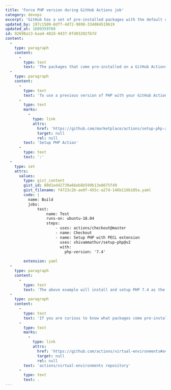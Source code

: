 ```yaml
---
title: 'Force PHP version during GitHub Actions job'
category: devops
excerpt: 'GitHub has a set of pre-installed packages with the default containers it provides. Learn how you can override the default PHP version.'
updated_by: 197c1509-8dff-4d72-9898-334084519619
updated_at: 1609359769
id: 92698a13-baa4-482d-9437-0fd93202fb7d
content:
  -
    type: paragraph
    content:
      -
        type: text
        text: 'The packages that come pre-installed on a GitHub Actions job are controlled by the virtual environment you choose to use. Recently, GitHub updated the set of default packages on their virtual environments, including the default PHP version from 7.4 to 8.0. This caused havoc with some of my GitHub Action builds, which aren''t yet ready to use PHP 8.'
  -
    type: paragraph
    content:
      -
        type: text
        text: 'To use a previous version of PHP with your GitHub Actions build, you can use the '
      -
        type: text
        marks:
          -
            type: link
            attrs:
              href: 'https://github.com/marketplace/actions/setup-php-action'
              target: null
              rel: null
        text: 'Setup PHP Action'
      -
        type: text
        text: ':'
  -
    type: set
    attrs:
      values:
        type: gist_content
        gist_id: 80d1ed42739a66eb8b599b13e8075f49
        gist_filename: f4723c2b-ae0f-455c-a27d-146b116b185a.yaml
        code: |
          name: Build
          jobs:
              test:
                  name: Test
                  runs-on: ubuntu-18.04
                  steps:
                      - uses: actions/checkout@master
                      - name: Checkout
                      - name: Setup PHP with PECL extension
                        uses: shivammathur/setup-php@v2
                        with:
                          php-version: '7.4'
          
        extension: yaml
  -
    type: paragraph
    content:
      -
        type: text
        text: 'The above example will install and setup PHP 7.4 as the default for the rest of the job.'
  -
    type: paragraph
    content:
      -
        type: text
        text: 'If you are curious to know what packages come pre-installed with GitHub Action''s virtual environments, you can check them out on the '
      -
        type: text
        marks:
          -
            type: link
            attrs:
              href: 'https://github.com/actions/virtual-environments#available-environments'
              target: null
              rel: null
        text: 'actions/virtual-environments repository'
      -
        type: text
        text: .
---
```

